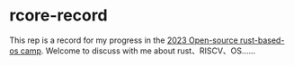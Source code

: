 # rcore-record
This rep is a record for my progress in the [2023 Open-source rust-based-os camp](https://github.com/LearningOS/rust-based-os-comp2023).
Welcome to discuss with me about rust、RISCV、OS……
